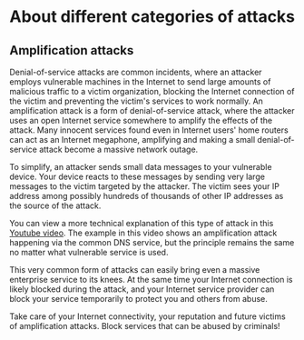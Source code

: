 # About different categories of attacks

## Amplification attacks

Denial-of-service attacks are common incidents, where an attacker employs vulnerable machines in the Internet to send large amounts of malicious traffic to a victim organization, blocking the Internet connection of the victim and preventing the victim's services to work normally. An amplification attack is a form of denial-of-service attack, where the attacker uses an open Internet service somewhere to amplify the effects of the attack. Many innocent services found even in Internet users' home routers can act as an Internet megaphone, amplifying and making a small denial-of-service attack become a massive network outage. 

To simplify, an attacker sends small data messages to your vulnerable device. Your device reacts to these messages by sending very large messages to the victim targeted by the attacker. The victim sees your IP address among possibly hundreds of thousands of other IP addresses as the source of the attack.

You can view a more technical explanation of this type of attack in this [Youtube video](https://youtu.be/xTKjHWkDwP0?t=1m2s). The example in this video shows an amplification attack happening via the common DNS service, but the principle remains the same no matter what vulnerable service is used.

This very common form of attacks can easily bring even a massive enterprise service to its knees. At the same time your Internet connection is likely blocked during the attack, and your Internet service provider can block your service temporarily to protect you and others from abuse. 

Take care of your Internet connectivity, your reputation and future victims of amplification attacks. Block services that can be abused by criminals!


